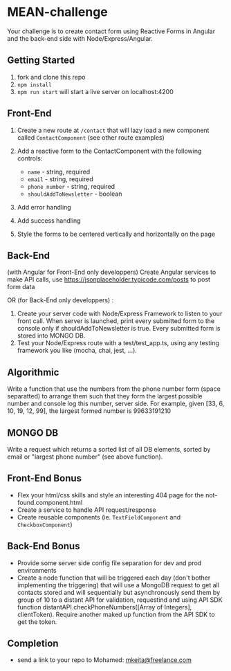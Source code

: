 # MEAN-challenge

Your challenge is to create contact form using Reactive Forms in Angular and the back-end side with Node/Express/Angular.

## Getting Started

1. fork and clone this repo
2. `npm install`
3. `npm run start` will start a live server on localhost:4200

## Front-End
1. Create a new route at `/contact` that will lazy load a new component called `ContactComponent` (see other route examples)
   
2. Add a reactive form to the ContactComponent with the following controls:
    - `name` - string, required
    - `email` - string, required
    - `phone number` - string, required
    - `shouldAddToNewsletter` - boolean
3. Add error handling
4. Add success handling
5. Style the forms to be centered vertically and horizontally on the page


## Back-End
(with Angular for Front-End only developpers) 
Create Angular services to make API calls, use https://jsonplaceholder.typicode.com/posts to post form data

OR (for Back-End only developpers) :

1. Create your server code with Node/Express Framework to listen to your front call. When server is launched, print every submitted form to the console only if shouldAddToNewsletter is true. Every submitted form is stored into MONGO DB.
2. Test your Node/Express route with a test/test_app.ts, using any testing framework you like (mocha, chai, jest, ...).

## Algorithmic
Write a function that use the numbers from the phone number form (space separatted) to arrange them such that they form the largest possible number and console log this number, server side. For example, given [33, 6, 10, 19, 12, 99], the largest formed number is 99633191210

## MONGO DB
Write a request which returns a sorted list of all DB elements, sorted by email or "largest phone number" (see above function).


## Front-End Bonus
- Flex your html/css skills and style an interesting 404 page for the not-found.component.html
- Create a service to handle API request/response
- Create reusable components (ie. `TextFieldComponent` and `CheckboxComponent`)

## Back-End Bonus
- Provide some server side config file separation for dev and prod environments
- Create a node function that will be triggered each day (don't bother implementing the triggering) that will use a MongoDB request to get all contacts stored and will sequentially but asynchronously send them by group of 10 to a distant API for validation, requestind and using API SDK function distantAPI.checkPhoneNumbers([Array of Integers], clientToken). Require another maked up function from the API SDK to get the token. 

## Completion 
- send a link to your repo to Mohamed: mkeita@freelance.com
